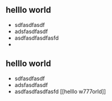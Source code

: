 ## helllo world
- sdfasdfasdf
- adsfasdfasdf
- asdfasdfasdfasfd
-
## helllo world
- sdfasdfasdf
- adsfasdfasdf
- asdfasdfasdfasfd
[[helllo w777orld]]